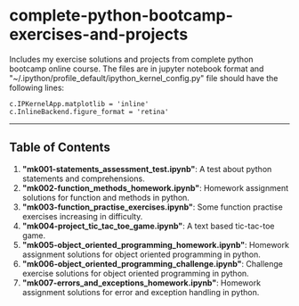 # complete-python-bootcamp-exercises-and-projects

Includes my exercise solutions and projects from complete python bootcamp online course. The files are in jupyter notebook format and "~/.ipython/profile_default/ipython_kernel_config.py" file should have the following lines:

`c.IPKernelApp.matplotlib = 'inline'`  
`c.InlineBackend.figure_format = 'retina'`

---

## Table of Contents

1. **"mk001-statements_assessment_test.ipynb"**: A test about python statements and comprehensions.
2. **"mk002-function_methods_homework.ipynb"**: Homework assignment solutions for function and methods in python.
3. **"mk003-function_practise_exercises.ipynb"**: Some function practise exercises increasing in difficulty.
4. **"mk004-project_tic_tac_toe_game.ipynb"**: A text based tic-tac-toe game.
5. **"mk005-object_oriented_programming_homework.ipynb"**: Homework assignment solutions for object oriented programming in python.
6. **"mk006-object_oriented_programming_challenge.ipynb"**: Challenge exercise solutions for object oriented programming in python.
7. **"mk007-errors_and_exceptions_homework.ipynb"**: Homework assignment solutions for error and exception handling in python.